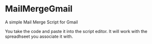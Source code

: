 # MailMergeGmail
A simple Mail Merge Script for Gmail

You take the code and paste it into the script editor. It will work with the spreadhseet you associate it with.
